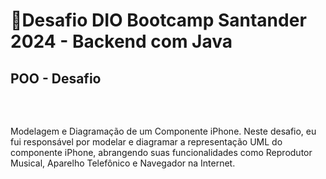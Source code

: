 # 📍Desafio DIO Bootcamp Santander 2024 - Backend com Java
## <p> POO - Desafio </p> <br>
<p> Modelagem e Diagramação de um Componente iPhone.
Neste desafio, eu fui responsável por modelar e diagramar a representação UML do componente iPhone, abrangendo suas funcionalidades como Reprodutor Musical, Aparelho Telefônico e Navegador na Internet.</p>
